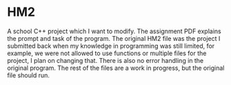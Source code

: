 # HM2
A school C++ project which I want to modify.
The assignment PDF explains the prompt and task of the program.
The original HM2 file was the project I submitted back when my knowledge in programming was still limited,
for example, we were not allowed to use functions or multiple files for the project, I plan on changing that.
There is also no error handling in the original program. 
The rest of the files are a work in progress, but the original file should run. 
